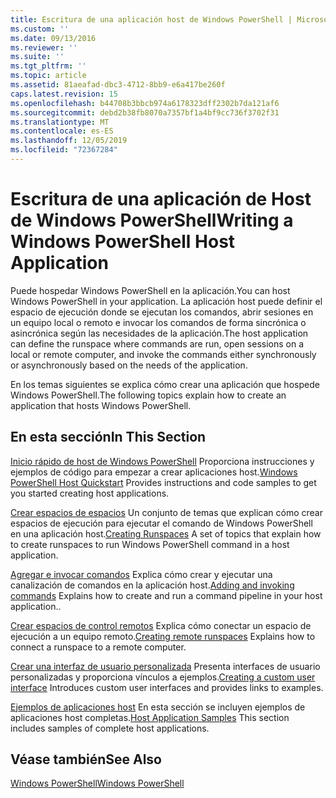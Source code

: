 ```yaml
---
title: Escritura de una aplicación host de Windows PowerShell | Microsoft Docs
ms.custom: ''
ms.date: 09/13/2016
ms.reviewer: ''
ms.suite: ''
ms.tgt_pltfrm: ''
ms.topic: article
ms.assetid: 81aeafad-dbc3-4712-8bb9-e6a417be260f
caps.latest.revision: 15
ms.openlocfilehash: b44708b3bbcb974a6178323dff2302b7da121af6
ms.sourcegitcommit: debd2b38fb8070a7357bf1a4bf9cc736f3702f31
ms.translationtype: MT
ms.contentlocale: es-ES
ms.lasthandoff: 12/05/2019
ms.locfileid: "72367284"
---
```

# <a name="writing-a-windows-powershell-host-application"></a><span data-ttu-id="5c342-102">Escritura de una aplicación de Host de Windows PowerShell</span><span class="sxs-lookup"><span data-stu-id="5c342-102">Writing a Windows PowerShell Host Application</span></span>

<span data-ttu-id="5c342-103">Puede hospedar Windows PowerShell en la aplicación.</span><span class="sxs-lookup"><span data-stu-id="5c342-103">You can host Windows PowerShell in your application.</span></span> <span data-ttu-id="5c342-104">La aplicación host puede definir el espacio de ejecución donde se ejecutan los comandos, abrir sesiones en un equipo local o remoto e invocar los comandos de forma sincrónica o asincrónica según las necesidades de la aplicación.</span><span class="sxs-lookup"><span data-stu-id="5c342-104">The host application can define the runspace where commands are run, open sessions on a local or remote computer, and invoke the commands either synchronously or asynchronously based on the needs of the application.</span></span>

<span data-ttu-id="5c342-105">En los temas siguientes se explica cómo crear una aplicación que hospede Windows PowerShell.</span><span class="sxs-lookup"><span data-stu-id="5c342-105">The following topics explain how to create an application that hosts Windows PowerShell.</span></span>

## <a name="in-this-section"></a><span data-ttu-id="5c342-106">En esta sección</span><span class="sxs-lookup"><span data-stu-id="5c342-106">In This Section</span></span>

<span data-ttu-id="5c342-107">[Inicio rápido de host de Windows PowerShell](./windows-powershell-host-quickstart.md) Proporciona instrucciones y ejemplos de código para empezar a crear aplicaciones host.</span><span class="sxs-lookup"><span data-stu-id="5c342-107">[Windows PowerShell Host Quickstart](./windows-powershell-host-quickstart.md) Provides instructions and code samples to get you started creating host applications.</span></span>

<span data-ttu-id="5c342-108">[Crear espacios de espacios](./creating-runspaces.md) Un conjunto de temas que explican cómo crear espacios de ejecución para ejecutar el comando de Windows PowerShell en una aplicación host.</span><span class="sxs-lookup"><span data-stu-id="5c342-108">[Creating Runspaces](./creating-runspaces.md) A set of topics that explain how to create runspaces to run Windows PowerShell command in a host application.</span></span>

<span data-ttu-id="5c342-109">[Agregar e invocar comandos](./adding-and-invoking-commands.md) Explica cómo crear y ejecutar una canalización de comandos en la aplicación host.</span><span class="sxs-lookup"><span data-stu-id="5c342-109">[Adding and invoking commands](./adding-and-invoking-commands.md) Explains how to create and run a command pipeline in your host application..</span></span>

<span data-ttu-id="5c342-110">[Crear espacios de control remotos](./creating-remote-runspaces.md) Explica cómo conectar un espacio de ejecución a un equipo remoto.</span><span class="sxs-lookup"><span data-stu-id="5c342-110">[Creating remote runspaces](./creating-remote-runspaces.md) Explains how to connect a runspace to a remote computer.</span></span>

<span data-ttu-id="5c342-111">[Crear una interfaz de usuario personalizada](./creating-a-custom-user-interface.md) Presenta interfaces de usuario personalizadas y proporciona vínculos a ejemplos.</span><span class="sxs-lookup"><span data-stu-id="5c342-111">[Creating a custom user interface](./creating-a-custom-user-interface.md) Introduces custom user interfaces and provides links to examples.</span></span>

<span data-ttu-id="5c342-112">[Ejemplos de aplicaciones host](./host-application-samples.md) En esta sección se incluyen ejemplos de aplicaciones host completas.</span><span class="sxs-lookup"><span data-stu-id="5c342-112">[Host Application Samples](./host-application-samples.md) This section includes samples of complete host applications.</span></span>

## <a name="see-also"></a><span data-ttu-id="5c342-113">Véase también</span><span class="sxs-lookup"><span data-stu-id="5c342-113">See Also</span></span>

[<span data-ttu-id="5c342-114">Windows PowerShell</span><span class="sxs-lookup"><span data-stu-id="5c342-114">Windows PowerShell</span></span>](https://msdn.microsoft.com/en-us/b41a2af3-aec1-402d-8e18-c2c26be461ff)
